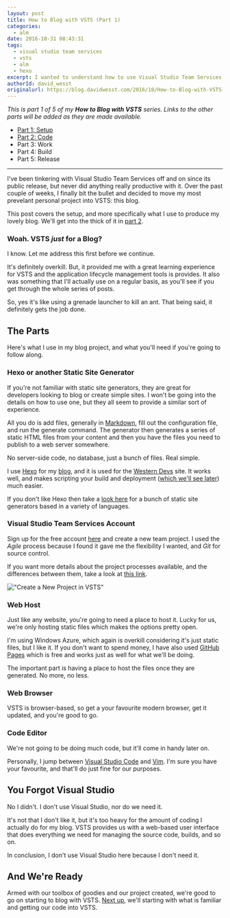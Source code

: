 ```yaml
---
layout: post
title: How to Blog with VSTS (Part 1)
categories:
  - alm
date: 2016-10-31 08:43:31
tags:
  - visual studio team services
  - vsts
  - alm
  - hexo
excerpt: I wanted to understand how to use Visual Studio Team Services (VSTS) for a "real" project. Being a noob, I decided to move my blog to VSTS to understand how _any_ project can benefit from ALM practices using VSTS. In part 1 of 5, we get things setup.
authorId: david_wesst
originalurl: https://blog.davidwesst.com/2016/10/How-to-Blog-with-VSTS-Part-1/
---
```


_This is part 1 of 5 of my **How to Blog with VSTS** series. Links to the other parts will be added as they are made available._

+ [Part 1: Setup][1]
+ [Part 2: Code][2]
+ Part 3: Work
+ Part 4: Build
+ Part 5: Release

[1]: https://blog.davidwesst.com/2016/10/How-to-Blog-with-VSTS-Part-1/
[2]: https://blog.davidwesst.com/2016/11/How-to-Blog-with-VSTS-Part-2/
[3]: #
[4]: #
[5]: #

---

I've been tinkering with Visual Studio Team Services off and on since its public release, but never did anything really productive with it. Over the past couple of weeks, I finally bit the bullet and decided to move my most prevelant personal project into VSTS: this blog.

This post covers the setup, and more specifically what I use to produce my lovely blog. We'll get into the thick of it in [part 2][2].

### Woah. VSTS _just_ for a Blog?
I know. Let me address this first before we continue.

It's definitely overkill. But, it provided me with a great learning experience for VSTS and the application lifecycle management tools is provides. It also was something that I'll actually use on a regular basis, as you'll see if you get through the whole series of posts.

So, yes it's like using a grenade launcher to kill an ant. That being said, it definitely gets the job done.

## The Parts
Here's what I use in my blog project, and what you'll need if you're going to follow along.

### Hexo or another Static Site Generator
If you're not familiar with static site generators, they are great for developers looking to blog or create simple sites. I won't be going into the details on how to use one, but they all seem to provide a similar sort of experience.

All you do is add files, generally in [Markdown](https://daringfireball.net/projects/markdown/syntax), fill out the configuration file, and run the generate command. The generator then generates a series of static HTML files from your content and then you have the files you need to publish to a web server somewhere.

No server-side code, no database, just a bunch of files. Real simple.

I use [Hexo](https://hexo.io/) for my [blog](https://blog.davidwesst.com), and it is used for the [Western Devs](http://www.westerndevs.com) site. It works well, and makes scripting your build and deployment ([which we'll see later][3]) much easier.

If you don't like Hexo then take a [look here](https://www.staticgen.com/) for a bunch of static site generators based in a variety of languages.

### Visual Studio Team Services Account
Sign up for the free account [here](https://www.visualstudio.com/vsts-test/) and create a new team project. I used the _Agile_ process because I found it gave me the flexibility I wanted, and _Git_ for source control.

If you want more details about the project processes available, and the differences between them, take a look at [this link](https://www.visualstudio.com/en-us/docs/work/guidance/choose-process).

!["Create a New Project in VSTS"](http://i.imgur.com/CYlb9sNm.png)

### Web Host
Just like any website, you're going to need a place to host it. Lucky for us, we're only hosting static files which makes the options pretty open.

I'm using Windows Azure, which again is overkill considering it's just static files, but I like it. If you don't want to spend money, I have also used [GitHub Pages](https://pages.github.com/) which is free and works just as well for what we'll be doing.

The important part is having a place to host the files once they are generated. No more, no less.

### Web Browser
VSTS is browser-based, so get a your favourite modern browser, get it updated, and you're good to go.

### Code Editor
We're not going to be doing much code, but it'll come in handy later on. 

Personally, I jump between [Visual Studio Code](http://code.visualstudio.com/) and [Vim](http://www.vim.org/). I'm sure you have your favourite, and that'll do just fine for our purposes.

## You Forgot Visual Studio
No I didn't. I don't use Visual Studio, nor do we need it.

It's not that I don't like it, but it's too heavy for the amount of coding I actually do for my blog. VSTS provides us with a web-based user interface that does everything we need for managing the source code, builds, and so on. 

In conclusion, I don't use Visual Studio here because I don't need it. 

## And We're Ready
Armed with our toolbox of goodies and our project created, we're good to go on starting to blog with VSTS. [Next up][2], we'll starting with what is familiar and getting our code into VSTS. 
